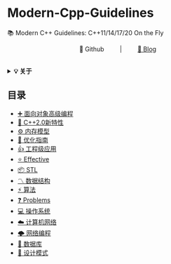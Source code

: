 # Modern-Cpp-Guidelines
📚 Modern C++ Guidelines: C++11/14/17/20 On the Fly

<div align="center">
📖 Github
&emsp;&emsp; | &emsp;&emsp;
<a href="http://www.taochao.online/">🍭 Blog</a>
</div> 
<br>

<b><details><summary>💡 关于</summary></b>

</details>

## 目录

* [➕ 面向对象高级编程](OOP/README.md)
* [🔱 C++2.0新特性](CppNewFeature/C++2.0新特性.md)
* [⚙️ 内存模型](#-内存模型)
* [🔱 优化指南](#-性能优化)
* [👍 工程级应用](#-性能优化)
* [⭐️ Effective](#️-effective)
* [📦 STL](#-stl)
* [〽️ 数据结构](#️-数据结构)
* [⚡️ 算法](#️-算法)
* [❓ Problems](#-problems)
* [💻 操作系统](#-操作系统)
* [☁️ 计算机网络](#️-计算机网络)
* [🌩 网络编程](#-网络编程)
* [💾 数据库](#-数据库)
* [📏 设计模式](#-设计模式)



